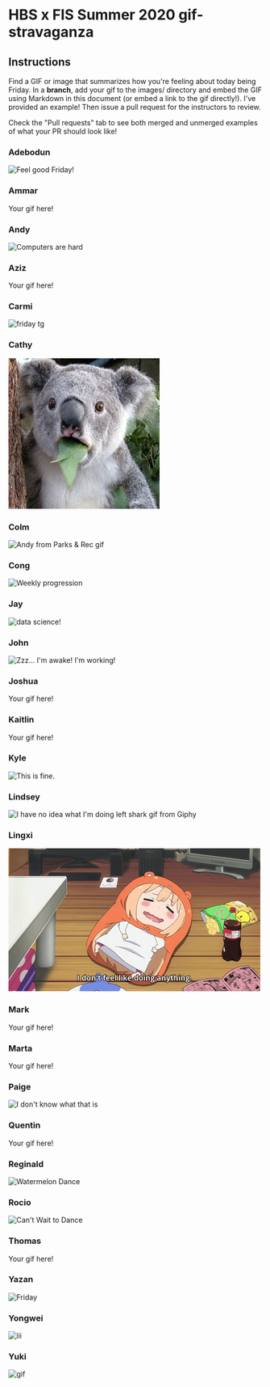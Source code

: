 # HBS x FIS Summer 2020 gif-stravaganza

## Instructions
Find a GIF or image that summarizes how you're feeling about today being Friday. In a **branch**, add your gif to the images/ directory and embed the GIF using Markdown in this document (or embed a link to the gif directly!). I've provided an example! Then issue a pull request for the instructors to review.

Check the "Pull requests" tab to see both merged and unmerged examples of what your PR should look like!

### Adebodun
![Feel good Friday!](https://media.tenor.com/images/7fd0b0a6c6a9d87ab96735c918eb1e8a/tenor.gif)
### Ammar
Your gif here!
### Andy
![Computers are hard](images/andy.gif)
### Aziz
Your gif here!
### Carmi
![friday tg](https://media.giphy.com/media/NeKB8ZR67TuV2/giphy.gif)
### Cathy
![friday image](images/Cathy.jpg)
### Colm

![Andy from Parks & Rec gif](https://media.giphy.com/media/90F8aUepslB84/giphy.gif)

### Cong
![Weekly progression](images/giphy.gif)
### Jay

![data science!](https://storage.googleapis.com/proudcity/elglor/uploads/2019/01/giphy1-1.gif)

### John
![Zzz... I'm awake! I'm working!](images/jrsyguo.gif)
### Joshua
Your gif here!
### Kaitlin
Your gif here!
### Kyle
![This is fine.](https://media.giphy.com/media/A7eRyKtVD3HEI/giphy.gif)
### Lindsey

![I have no idea what I'm doing left shark gif from Giphy](https://media.giphy.com/media/lXiRG1vwLewnehlxS/giphy.gif)

### Lingxi
![Don't feel like doing anything](images/lingxi.gif)
### Mark
Your gif here!
### Marta
Your gif here!
### Paige
![I don't know what that is](https://media.giphy.com/media/3o6ZtdmjXxchXJqxHO/giphy.gif)
### Quentin
Your gif here!
### Reginald
![Watermelon Dance](https://i.pinimg.com/originals/a6/a8/83/a6a8838f88e7af29e1a5e451cb3564a5.gif)
### Rocio

![Can't Wait to Dance](images/rocio.gif)

### Thomas
Your gif here!
### Yazan
![Friday](images/yazan.gif)
### Yongwei
![iii](https://i.pinimg.com/474x/84/9b/63/849b636ec25a4f8badbf66acfff2d0c7--photoshop-pics-mr-bean.jpg)
### Yuki
![gif](https://media.giphy.com/media/yxP4xfvgpR9jAgGrWV/giphy.gif)
